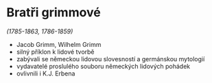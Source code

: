 # Bratři grimmové
*(1785-1863, 1786-1859)*
- Jacob Grimm, Wilhelm Grimm
- silný příklon k lidové tvorbě
- zabývali se německou lidovou slovesností a germánskou mytologií
- vydavatelé proslulého souboru německých lidových pohádek
- ovlivnili i K.J. Erbena

